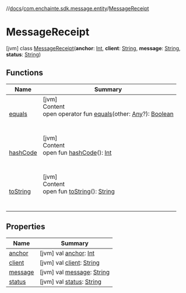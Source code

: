 //[docs](../../index.md)/[com.enchainte.sdk.message.entity](../index.md)/[MessageReceipt](index.md)



# MessageReceipt  
 [jvm] class [MessageReceipt](index.md)(**anchor**: [Int](https://kotlinlang.org/api/latest/jvm/stdlib/kotlin/-int/index.html), **client**: [String](https://kotlinlang.org/api/latest/jvm/stdlib/kotlin/-string/index.html), **message**: [String](https://kotlinlang.org/api/latest/jvm/stdlib/kotlin/-string/index.html), **status**: [String](https://kotlinlang.org/api/latest/jvm/stdlib/kotlin/-string/index.html))   


## Functions  
  
|  Name|  Summary| 
|---|---|
| <a name="kotlin/Any/equals/#kotlin.Any?/PointingToDeclaration/"></a>[equals](../../com.enchainte.sdk.proof.entity/-proof/-companion/index.md#%5Bkotlin%2FAny%2Fequals%2F%23kotlin.Any%3F%2FPointingToDeclaration%2F%5D%2FFunctions%2F-1221540720)| <a name="kotlin/Any/equals/#kotlin.Any?/PointingToDeclaration/"></a>[jvm]  <br>Content  <br>open operator fun [equals](../../com.enchainte.sdk.proof.entity/-proof/-companion/index.md#%5Bkotlin%2FAny%2Fequals%2F%23kotlin.Any%3F%2FPointingToDeclaration%2F%5D%2FFunctions%2F-1221540720)(other: [Any](https://kotlinlang.org/api/latest/jvm/stdlib/kotlin/-any/index.html)?): [Boolean](https://kotlinlang.org/api/latest/jvm/stdlib/kotlin/-boolean/index.html)  <br><br><br>
| <a name="kotlin/Any/hashCode/#/PointingToDeclaration/"></a>[hashCode](../../com.enchainte.sdk.proof.entity/-proof/-companion/index.md#%5Bkotlin%2FAny%2FhashCode%2F%23%2FPointingToDeclaration%2F%5D%2FFunctions%2F-1221540720)| <a name="kotlin/Any/hashCode/#/PointingToDeclaration/"></a>[jvm]  <br>Content  <br>open fun [hashCode](../../com.enchainte.sdk.proof.entity/-proof/-companion/index.md#%5Bkotlin%2FAny%2FhashCode%2F%23%2FPointingToDeclaration%2F%5D%2FFunctions%2F-1221540720)(): [Int](https://kotlinlang.org/api/latest/jvm/stdlib/kotlin/-int/index.html)  <br><br><br>
| <a name="kotlin/Any/toString/#/PointingToDeclaration/"></a>[toString](../../com.enchainte.sdk.proof.entity/-proof/-companion/index.md#%5Bkotlin%2FAny%2FtoString%2F%23%2FPointingToDeclaration%2F%5D%2FFunctions%2F-1221540720)| <a name="kotlin/Any/toString/#/PointingToDeclaration/"></a>[jvm]  <br>Content  <br>open fun [toString](../../com.enchainte.sdk.proof.entity/-proof/-companion/index.md#%5Bkotlin%2FAny%2FtoString%2F%23%2FPointingToDeclaration%2F%5D%2FFunctions%2F-1221540720)(): [String](https://kotlinlang.org/api/latest/jvm/stdlib/kotlin/-string/index.html)  <br><br><br>


## Properties  
  
|  Name|  Summary| 
|---|---|
| <a name="com.enchainte.sdk.message.entity/MessageReceipt/anchor/#/PointingToDeclaration/"></a>[anchor](anchor.md)| <a name="com.enchainte.sdk.message.entity/MessageReceipt/anchor/#/PointingToDeclaration/"></a> [jvm] val [anchor](anchor.md): [Int](https://kotlinlang.org/api/latest/jvm/stdlib/kotlin/-int/index.html)   <br>
| <a name="com.enchainte.sdk.message.entity/MessageReceipt/client/#/PointingToDeclaration/"></a>[client](client.md)| <a name="com.enchainte.sdk.message.entity/MessageReceipt/client/#/PointingToDeclaration/"></a> [jvm] val [client](client.md): [String](https://kotlinlang.org/api/latest/jvm/stdlib/kotlin/-string/index.html)   <br>
| <a name="com.enchainte.sdk.message.entity/MessageReceipt/message/#/PointingToDeclaration/"></a>[message](message.md)| <a name="com.enchainte.sdk.message.entity/MessageReceipt/message/#/PointingToDeclaration/"></a> [jvm] val [message](message.md): [String](https://kotlinlang.org/api/latest/jvm/stdlib/kotlin/-string/index.html)   <br>
| <a name="com.enchainte.sdk.message.entity/MessageReceipt/status/#/PointingToDeclaration/"></a>[status](status.md)| <a name="com.enchainte.sdk.message.entity/MessageReceipt/status/#/PointingToDeclaration/"></a> [jvm] val [status](status.md): [String](https://kotlinlang.org/api/latest/jvm/stdlib/kotlin/-string/index.html)   <br>

